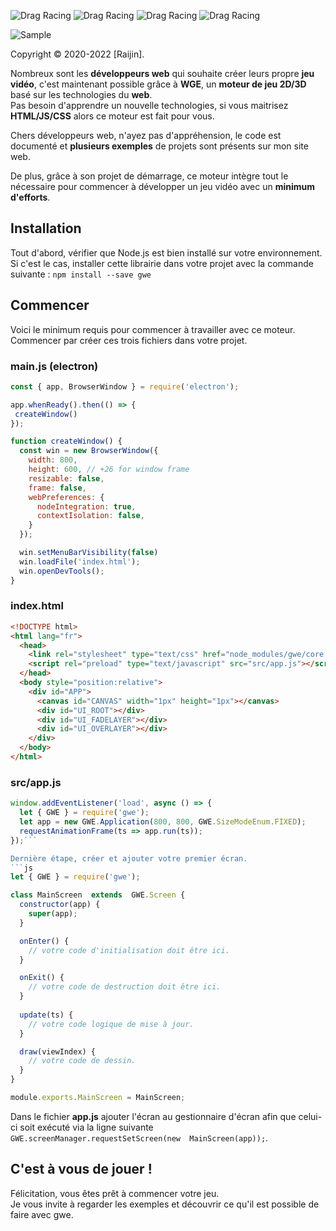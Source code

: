 ![Drag Racing](https://img.shields.io/badge/lang-javascript-f39f37) ![Drag Racing](https://img.shields.io/badge/npm-v0.0.4-blue) ![Drag Racing](https://img.shields.io/badge/release-v0.0.4-blue) ![Drag Racing](https://img.shields.io/badge/dependencies-electron-brightgreen) 

![Sample](https://raw.githubusercontent.com/ra1jin/gwe/master/docs/images/sample.png)

Copyright © 2020-2022 [Raijin].

Nombreux sont les **développeurs web** qui souhaite créer leurs propre **jeu vidéo**, c'est maintenant possible grâce à **WGE**, un **moteur de jeu 2D/3D** basé sur les technologies du **web**.  
Pas besoin d'apprendre un nouvelle technologies, si vous maitrisez **HTML/JS/CSS** alors ce moteur est fait pour vous.

Chers développeurs web, n'ayez pas d'appréhension, le code est documenté et **plusieurs exemples** de projets sont présents sur mon site web.

De plus, grâce à son projet de démarrage, ce moteur intègre tout le nécessaire pour commencer à développer un jeu vidéo avec un **minimum d'efforts**.

## Installation
Tout d'abord, vérifier que Node.js est bien installé sur votre environnement.  
Si c'est le cas, installer cette librairie dans votre projet avec la commande suivante : ```npm install --save gwe```

## Commencer
Voici le minimum requis pour commencer à travailler avec ce moteur.  
Commencer par créer ces trois fichiers dans votre projet.

### main.js (electron)
```js
const { app, BrowserWindow } = require('electron');

app.whenReady().then(() => {
 createWindow()
});

function createWindow() {
  const win = new BrowserWindow({
    width: 800,
    height: 600, // +26 for window frame
    resizable: false,
    frame: false,
    webPreferences: {
      nodeIntegration: true,
      contextIsolation: false,
    }
  });

  win.setMenuBarVisibility(false)
  win.loadFile('index.html');
  win.openDevTools();
}
```

### index.html
```html
<!DOCTYPE html>
<html lang="fr">
  <head>
    <link rel="stylesheet" type="text/css" href="node_modules/gwe/core.css" />
    <script rel="preload" type="text/javascript" src="src/app.js"></script>
  </head>
  <body style="position:relative">
    <div id="APP">
      <canvas id="CANVAS" width="1px" height="1px"></canvas>
      <div id="UI_ROOT"></div>
      <div id="UI_FADELAYER"></div>
      <div id="UI_OVERLAYER"></div>
    </div>
  </body>
</html>
```

### src/app.js
```js
window.addEventListener('load', async () => {
  let { GWE } = require('gwe');
  let app = new GWE.Application(800, 800, GWE.SizeModeEnum.FIXED);
  requestAnimationFrame(ts => app.run(ts));
});```

Dernière étape, créer et ajouter votre premier écran.
```js
let { GWE } = require('gwe');

class MainScreen  extends  GWE.Screen {
  constructor(app) {
    super(app);
  }

  onEnter() {
    // votre code d'initialisation doit être ici.
  }

  onExit() {
    // votre code de destruction doit être ici.
  }
	
  update(ts) {
    // votre code logique de mise à jour.
  }

  draw(viewIndex) {
    // votre code de dessin.
  }
}

module.exports.MainScreen = MainScreen;
```

Dans le fichier **app.js** ajouter l'écran au gestionnaire d'écran afin que celui-ci soit exécuté via la ligne suivante ```GWE.screenManager.requestSetScreen(new  MainScreen(app));```.  

## C'est à vous de jouer !
Félicitation, vous êtes prêt à commencer votre jeu.  
Je vous invite à regarder les exemples et découvrir ce qu'il est possible de faire avec gwe.

